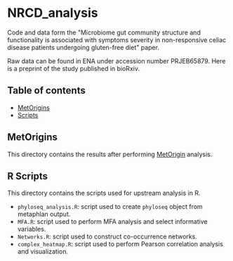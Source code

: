 # NRCD_analysis

Code and data form the "Microbiome gut community structure and functionality is associated with symptoms severity in non-responsive celiac disease patients undergoing gluten-free diet" paper.

Raw data can be found in ENA under accession number PRJEB65879. Here is a preprint of the study published in bioRxiv.

## Table of contents
* [MetOrigins](#data)
* [Scripts](#scripts)

## MetOrigins
This directory contains the results after performing [MetOrigin](https://metorigin.met-bioinformatics.cn/home/) analysis.

## R Scripts
This directory contains the scripts used for upstream analysis in R.
- `phyloseq_analysis.R`: script used to create `phyloseq` object from metaphlan output.
- `MFA.R`: script used to perform MFA analysis and select informative variables. 
- `Networks.R`: script used to construct co-occurrence networks. 
- `complex_heatmap.R`: script used to perform Pearson correlation analysis and visualization.
